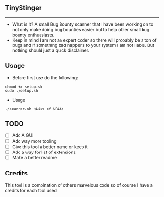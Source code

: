 ## TinyStinger
* * *
- What is it?
A small Bug Bounty scanner that I have been working on to not only make doing bug bounties easier but to help other small bug bounty enthuasiasts.
- Keep in mind
I am not an expert coder so there will probably be a ton of bugs and if something bad happens to your system I am not liable. But nothing should just a quick disclaimer.
## Usage 
- Before first use do the following:
```
chmod +x setup.sh
sudo ./setup.sh
```
- Usage

`./scanner.sh <List of URLS>`
## TODO
- [ ] Add A GUI
- [ ] Add way more tooling
- [ ] Give this tool a better name or keep it
- [ ] Add a way for list of extensions 
- [ ] Make a better readme
## Credits
This tool is a combination of others marvelous code so of course I have a credits for each tool used

